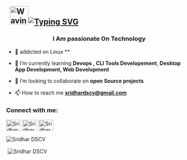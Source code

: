 ## &nbsp; <img src="https://c.tenor.com/oqyUP8ollp8AAAAi/amphibia-anne-boonchuy.gif" alt="Waving hand" width="50px">[![Typing SVG](https://readme-typing-svg.demolab.com?font=Tamil+New+Roman&weight=700&size=23&pause=1000&color=F72CE5&vCenter=true&width=435&lines=DevOps+Engineer;Web+Developer;Command+Line+Tools+Developer;Desktop+App+developer;Android+App+developer)](https://git.io/typing-svg)


###

<h3 align="center">I Am passionate On Technology</h3>

- 🔭 addicted on Linux **

- 🌱 I’m currently learning **Devops , CLI Tools Developement**, **Desktop App Development, Web Development**


- 👯 I’m looking to collaborate on **open Source projects**


- 📫 How to reach me **sridhardscv@gmail.com**


<h3 align="left">Connect with me:</h3>
<p align="left">

<a 
href="#" target="blank"><img 
align="center" 
src="https://raw.githubusercontent.com/rahuldkjain/github-profile-readme-generator/master/src/images/icons/Social/instagram.svg"
 alt="Sridhar DSCV Instagram Page" height="30" width="40" /></a>
<a 
href="#" 
target="blank"><img align="center" 
src="https://raw.githubusercontent.com/rahuldkjain/github-profile-readme-generator/master/src/images/icons/Social/youtube.svg"
 alt="Sridhar DSCV Youtube Channel" height="30" width="40" /></a>
<a
 href="#" 
target="blank"><img align="center" 
src="https://raw.githubusercontent.com/rahuldkjain/github-profile-readme-generator/master/src/images/icons/Social/hackerrank.svg"
 alt="Sridhardscv" height="30" width="40" /></a>
</p>




<p><img align="left" 
src="#"
 alt="Sridhar DSCV" /></p>

<br />

<p>&nbsp;<img 
align="center" 
src="#"
 alt="Sridhar DSCV" /></p>
